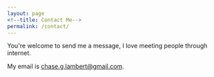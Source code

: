 ```yaml
---
layout: page
<!--title: Contact Me-->
permalink: /contact/
---
```

You're welcome to send me a message, I love meeting people through internet.

My email is chase.g.lambert@gmail.com.
